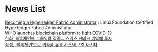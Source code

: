 # News List


[Becoming a Hyperledger Fabric Administrator](https://medium.com/cryptolinks/becoming-a-hyperledger-fabric-administrator-cf465c29cf6f) : Linux Foundation Certified Hyperledger Fabric Administrator \
[WHO launches blockchain platform to fight COVID-19](https://cointelegraph.com/news/world-health-organization-launches-blockchain-platform-to-fight-covid-19) \
[한화, 블록체인에 그룹역량 집중… 스위스 핀테크 기업에 투자](https://www.fnnews.com/news/202003301644349257?fbclid=IwAR2jDuPQ5H-DfQ5kbnLSnlxx16pbCpfLDE0LHKfI5LM1JPzj9e6W2eDPBPw) \
[삼성, ‘블록체인’으로 의약품 유통 시스템 구축 나선다](http://www.hitnews.co.kr/news/articleView.html?idxno=16019&fbclid=IwAR3D2GEnuJt_77LOSH2gSMHuFCjT7cXtKt90TYYBlcHmiB3Txtk86vjEgiI) 


